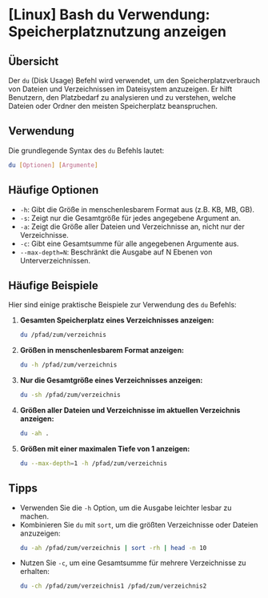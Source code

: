 # [Linux] Bash du Verwendung: Speicherplatznutzung anzeigen

## Übersicht
Der `du` (Disk Usage) Befehl wird verwendet, um den Speicherplatzverbrauch von Dateien und Verzeichnissen im Dateisystem anzuzeigen. Er hilft Benutzern, den Platzbedarf zu analysieren und zu verstehen, welche Dateien oder Ordner den meisten Speicherplatz beanspruchen.

## Verwendung
Die grundlegende Syntax des `du` Befehls lautet:

```bash
du [Optionen] [Argumente]
```

## Häufige Optionen
- `-h`: Gibt die Größe in menschenlesbarem Format aus (z.B. KB, MB, GB).
- `-s`: Zeigt nur die Gesamtgröße für jedes angegebene Argument an.
- `-a`: Zeigt die Größe aller Dateien und Verzeichnisse an, nicht nur der Verzeichnisse.
- `-c`: Gibt eine Gesamtsumme für alle angegebenen Argumente aus.
- `--max-depth=N`: Beschränkt die Ausgabe auf N Ebenen von Unterverzeichnissen.

## Häufige Beispiele
Hier sind einige praktische Beispiele zur Verwendung des `du` Befehls:

1. **Gesamten Speicherplatz eines Verzeichnisses anzeigen:**
   ```bash
   du /pfad/zum/verzeichnis
   ```

2. **Größen in menschenlesbarem Format anzeigen:**
   ```bash
   du -h /pfad/zum/verzeichnis
   ```

3. **Nur die Gesamtgröße eines Verzeichnisses anzeigen:**
   ```bash
   du -sh /pfad/zum/verzeichnis
   ```

4. **Größen aller Dateien und Verzeichnisse im aktuellen Verzeichnis anzeigen:**
   ```bash
   du -ah .
   ```

5. **Größen mit einer maximalen Tiefe von 1 anzeigen:**
   ```bash
   du --max-depth=1 -h /pfad/zum/verzeichnis
   ```

## Tipps
- Verwenden Sie die `-h` Option, um die Ausgabe leichter lesbar zu machen.
- Kombinieren Sie `du` mit `sort`, um die größten Verzeichnisse oder Dateien anzuzeigen:
  ```bash
  du -ah /pfad/zum/verzeichnis | sort -rh | head -n 10
  ```
- Nutzen Sie `-c`, um eine Gesamtsumme für mehrere Verzeichnisse zu erhalten:
  ```bash
  du -ch /pfad/zum/verzeichnis1 /pfad/zum/verzeichnis2
  ```